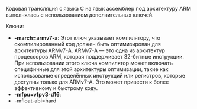 Кодовая трансляция с языка C на язык ассемблер под архитектуру ARM выполнялась с использованием дополнительных ключей.

Ключи:
- **-march=armv7-a**: Этот ключ указывает компилятору, что скомпилированный код должен быть оптимизирован для архитектуры ARMv7-A. ARMv7-A — это одна из архитектур процессоров ARM, которая поддерживает 32-битные инструкции. При использовании этого ключа компилятор может включать специфичные для этой архитектуры оптимизации, такие как использование определённых инструкций или регистров, которые доступны только для ARMv7-A. Это может привести к более эффективному и быстрому коду.
- **-mfpu=vfpv3-d16**:
- -mfloat-abi=hard
